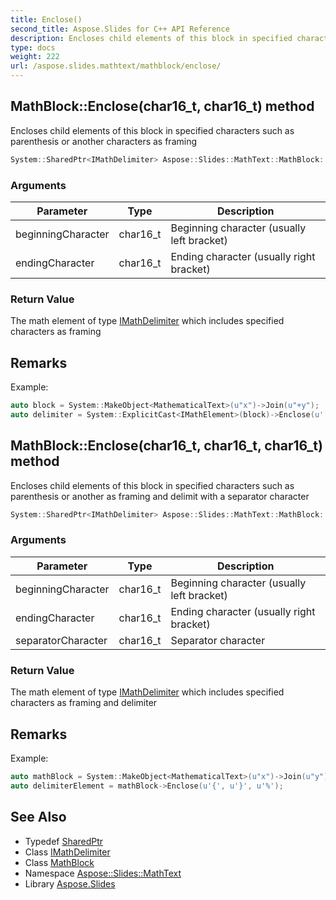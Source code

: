 ```yaml
---
title: Enclose()
second_title: Aspose.Slides for C++ API Reference
description: Encloses child elements of this block in specified characters such as parenthesis or another characters as framing
type: docs
weight: 222
url: /aspose.slides.mathtext/mathblock/enclose/
---
```

## MathBlock::Enclose(char16_t, char16_t) method


Encloses child elements of this block in specified characters such as parenthesis or another characters as framing

```cpp
System::SharedPtr<IMathDelimiter> Aspose::Slides::MathText::MathBlock::Enclose(char16_t beginningCharacter, char16_t endingCharacter) override
```


### Arguments

| Parameter | Type | Description |
| --- | --- | --- |
| beginningCharacter | char16_t | Beginning character (usually left bracket) |
| endingCharacter | char16_t | Ending character (usually right bracket) |

### Return Value

The math element of type [IMathDelimiter](../../imathdelimiter/) which includes specified characters as framing
## Remarks



Example: 
```cpp
auto block = System::MakeObject<MathematicalText>(u"x")->Join(u"+y");
auto delimiter = System::ExplicitCast<IMathElement>(block)->Enclose(u'[', u']');
```

## MathBlock::Enclose(char16_t, char16_t, char16_t) method


Encloses child elements of this block in specified characters such as parenthesis or another as framing and delimit with a separator character

```cpp
System::SharedPtr<IMathDelimiter> Aspose::Slides::MathText::MathBlock::Enclose(char16_t beginningCharacter, char16_t endingCharacter, char16_t separatorCharacter) override
```


### Arguments

| Parameter | Type | Description |
| --- | --- | --- |
| beginningCharacter | char16_t | Beginning character (usually left bracket) |
| endingCharacter | char16_t | Ending character (usually right bracket) |
| separatorCharacter | char16_t | Separator character |

### Return Value

The math element of type [IMathDelimiter](../../imathdelimiter/) which includes specified characters as framing and delimiter
## Remarks



Example: 
```cpp
auto mathBlock = System::MakeObject<MathematicalText>(u"x")->Join(u"y");
auto delimiterElement = mathBlock->Enclose(u'{', u'}', u'%');
```

## See Also

* Typedef [SharedPtr](../../../system/sharedptr/)
* Class [IMathDelimiter](../../imathdelimiter/)
* Class [MathBlock](../)
* Namespace [Aspose::Slides::MathText](../../)
* Library [Aspose.Slides](../../../)